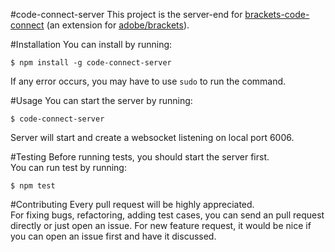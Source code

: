 #code-connect-server
This project is the server-end for [brackets-code-connect](https://github.com/tjwudi/brackets-code-connect) (an extension for [adobe/brackets](https://github.com/adobe/brackets)).  

#Installation
You can install by running:
```
$ npm install -g code-connect-server
```
If any error occurs, you may have to use `sudo` to run the command.

#Usage
You can start the server by running:
```
$ code-connect-server
```
Server will start and create a websocket listening on local port 6006.

#Testing
Before running tests, you should start the server first.  
You can run test by running:
```
$ npm test
```


#Contributing
Every pull request will be highly appreciated.  
For fixing bugs, refactoring, adding test cases, you can send an pull request directly or just open an issue. For new feature request, it would be nice if you can open an issue first and have it discussed.  